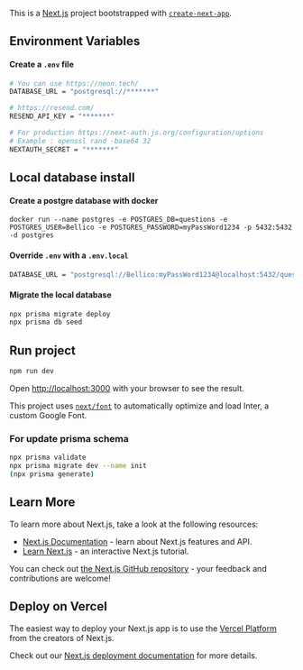 This is a [Next.js](https://nextjs.org/) project bootstrapped with [`create-next-app`](https://github.com/vercel/next.js/tree/canary/packages/create-next-app).

## Environment Variables

#### Create a **`.env`** file

```bash
# You can use https://neon.tech/
DATABASE_URL = "postgresql://*******"

# https://resend.com/
RESEND_API_KEY = "*******"

# For production https://next-auth.js.org/configuration/options
# Example : openssl rand -base64 32
NEXTAUTH_SECRET = "*******"
```

## Local database install

#### Create a postgre database with docker

```
docker run --name postgres -e POSTGRES_DB=questions -e POSTGRES_USER=Bellico -e POSTGRES_PASSWORD=myPassWord1234 -p 5432:5432 -d postgres
```

#### Override **`.env`** with a **`.env.local`**

```bash
DATABASE_URL = "postgresql://Bellico:myPassWord1234@localhost:5432/questions"
```

#### Migrate the local database

```bash
npx prisma migrate deploy
npx prisma db seed
```

## Run project


```bash
npm run dev
```

Open [http://localhost:3000](http://localhost:3000) with your browser to see the result.


This project uses [`next/font`](https://nextjs.org/docs/basic-features/font-optimization) to automatically optimize and load Inter, a custom Google Font.

### For update prisma schema

```bash
npx prisma validate
npx prisma migrate dev --name init
(npx prisma generate)
```

## Learn More

To learn more about Next.js, take a look at the following resources:

- [Next.js Documentation](https://nextjs.org/docs) - learn about Next.js features and API.
- [Learn Next.js](https://nextjs.org/learn) - an interactive Next.js tutorial.

You can check out [the Next.js GitHub repository](https://github.com/vercel/next.js/) - your feedback and contributions are welcome!

## Deploy on Vercel

The easiest way to deploy your Next.js app is to use the [Vercel Platform](https://vercel.com/new?utm_medium=default-template&filter=next.js&utm_source=create-next-app&utm_campaign=create-next-app-readme) from the creators of Next.js.

Check out our [Next.js deployment documentation](https://nextjs.org/docs/deployment) for more details.
